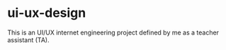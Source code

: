 # ui-ux-design
This is an UI/UX internet engineering project defined by me as a teacher assistant (TA).
